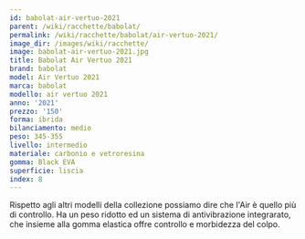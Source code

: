 ```yaml
---
id: babolat-air-vertuo-2021
parent: /wiki/racchette/babolat/
permalink: /wiki/racchette/babolat/air-vertuo-2021/
image_dir: /images/wiki/racchette/
image: babolat-air-vertuo-2021.jpg
title: Babolat Air Vertuo 2021
brand: babolat
model: Air Vertuo 2021
marca: babolat
modello: air vertuo 2021
anno: '2021'
prezzo: '150'
forma: ibrida
bilanciamento: medio
peso: 345-355
livello: intermedio
materiale: carbonio e vetroresina
gomma: Black EVA
superficie: liscia
index: 8
---
```

Rispetto agli altri modelli della collezione possiamo dire che l'Air è quello più di controllo. Ha un peso ridotto ed un sistema di antivibrazione integrarato, che insieme alla gomma elastica offre controllo e morbidezza del colpo.